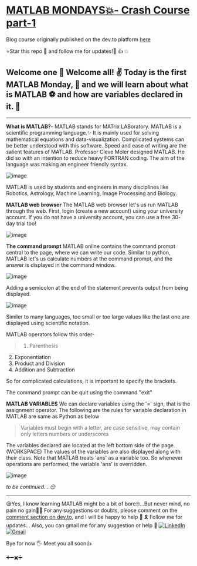  
# [MATLAB MONDAYS💥- Crash Course part-1](https://dev.to/aatmaj/matlab-mondays-crash-course-part-1-3o80)

Blog course originally published on the dev.to platform [here](https://dev.to/aatmaj/matlab-mondays-crash-course-part-1-3o80) 

⭐Star this repo 🤩 and follow me for updates!🙂 👍 💥

Welcome one 🧭 Welcome all! ✌️ Today is the first MATLAB Monday, 👐 and we will learn about what is MATLAB ⚽ and how are variables declared in it. 🥏
---
___

**What is MATLAB?**- MATLAB stands for MATrix LABoratory. MATLAB is a scientific programming language.✨ It is mainly used for solving mathematical equations and data-visualization. Complicated systems can be better understood with this software. Speed and ease of writing are the salient features of MATLAB.
Professor Cleve Moler designed MATLAB. He did so with an intention to reduce heavy FORTRAN coding. The aim of the language was making an engineer friendly syntax.

![image](https://dev-to-uploads.s3.amazonaws.com/uploads/articles/ccd2tfo3drskbka1svmi.png)


MATLAB is used by students and engineers in many disciplines like Robotics, Astrology, Machine Learning, Image Processing and Biology. 

**MATLAB web browser** The MATLAB web browser let's us run MATLAB through the web. First, login (create a new account) using your university account. If you do not have a university account, you can use a free 30- day trial too!

![image](https://dev-to-uploads.s3.amazonaws.com/uploads/articles/1cc7d7t2q2synxnwuutp.png)
 

**The command prompt**
MATLAB online contains the command prompt central to the page, where we can write our code. Similar to python, MATLAB let's us calculate numbers at the command prompt, and the answer is displayed in the command window. 

![image](https://dev-to-uploads.s3.amazonaws.com/uploads/articles/40fipam8fjgg66h1eiy4.png)

Adding a semicolon at the end of the statement prevents output from being displayed.

![image](https://dev-to-uploads.s3.amazonaws.com/uploads/articles/6tqukdai7gi74n6s1auz.png)

Similer to many languages, too small or too large values like the last one are displayed using scientific notation.

 MATLAB operators follow this order-
>1) Parenthesis
2) Exponentiation
3) Product and Division
4) Addition and Subtraction

So for complicated calculations, it is important to specify the brackets.

The command prompt can be quit using the command "exit"
 
**MATLAB VARIABLES**
We can declare variables using the '=' sign, that is the assignment operator.
The following are the rules for variable declaration in MATLAB are same as Python as below
> Variables must begin with a letter, are case sensitive, may contain only letters numbers or underscores

The variables declared are located at the left bottom side of the page. (WORKSPACE) The values of the variables are also displayed along with their class. Note that MATLAB treats 'ans' as a variable too. So whenever operations are performed, the variable 'ans' is overridden.

![image](https://dev-to-uploads.s3.amazonaws.com/uploads/articles/2jgrt0mzigicavtbg2il.png)
  



*to be continued....😏*
_____

😪Yes, I know learning MATLAB might be a bit of bore🙄...But never mind, no pain no gain💪🏻
For any suggestions or doubts, please comment on the [comment section on dev.to](https://dev.to/aatmaj/matlab-mondays-crash-course-part-1-3o80), and I will be happy to help 🙂 🎗️ Follow me for updates...
Also, you can gmail me for any suggestion or help 🙌
[![LinkedIn][1.2]][1]
[![Gmail][2.2]][2]


[1.2]: https://img.shields.io/badge/linkedin-%230077B5.svg?&style=for-the-badge&logo=linkedin&logoColor=white 
[2.2]: https://img.shields.io/badge/Gmail-D14836?style=for-the-badge&logo=gmail&logoColor=white

[1]: https://www.linkedin.com/in/aatmajmhatre/
[2]: https://aatmaj.mhatre@gmail.com

Bye for now 🖐
Meet you all soon👍

➕➖✖️➗
